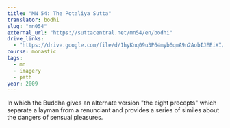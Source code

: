 ```yaml
---
title: "MN 54: The Potaliya Sutta"
translator: bodhi
slug: "mn054"
external_url: "https://suttacentral.net/mn54/en/bodhi"
drive_links:
  - "https://drive.google.com/file/d/1hyKnq09u3P64myb6qmA9n2AobIJEEiXI/view?usp=drivesdk"
course: monastic
tags:
  - mn
  - imagery
  - path
year: 2009
---
```


In which the Buddha gives an alternate version "the eight precepts" which separate a layman from a renunciant and provides a series of similes about the dangers of sensual pleasures.
